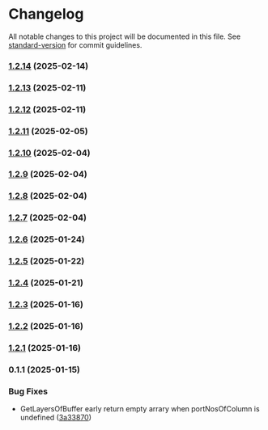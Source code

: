 # Changelog

All notable changes to this project will be documented in this file. See [standard-version](https://github.com/conventional-changelog/standard-version) for commit guidelines.

### [1.2.14](https://github.com/gpmagvs/AGVS_UI/compare/v1.2.13...v1.2.14) (2025-02-14)

### [1.2.13](https://github.com/gpmagvs/AGVS_UI/compare/v1.2.12...v1.2.13) (2025-02-11)

### [1.2.12](https://github.com/gpmagvs/AGVS_UI/compare/v1.2.11...v1.2.12) (2025-02-11)

### [1.2.11](https://github.com/gpmagvs/AGVS_UI/compare/v1.2.10...v1.2.11) (2025-02-05)

### [1.2.10](https://github.com/gpmagvs/AGVS_UI/compare/v1.2.9...v1.2.10) (2025-02-04)

### [1.2.9](https://github.com/gpmagvs/AGVS_UI/compare/v1.2.8...v1.2.9) (2025-02-04)

### [1.2.8](https://github.com/gpmagvs/AGVS_UI/compare/v1.2.7...v1.2.8) (2025-02-04)

### [1.2.7](https://github.com/gpmagvs/AGVS_UI/compare/v1.2.6...v1.2.7) (2025-02-04)

### [1.2.6](https://github.com/gpmagvs/AGVS_UI/compare/v1.2.5...v1.2.6) (2025-01-24)

### [1.2.5](https://github.com/gpmagvs/AGVS_UI/compare/v1.2.4...v1.2.5) (2025-01-22)

### [1.2.4](https://github.com/gpmagvs/AGVS_UI/compare/v1.2.3...v1.2.4) (2025-01-21)

### [1.2.3](https://github.com/gpmagvs/AGVS_UI/compare/v1.2.2...v1.2.3) (2025-01-16)

### [1.2.2](https://github.com/gpmagvs/AGVS_UI/compare/v1.2.1...v1.2.2) (2025-01-16)

### [1.2.1](https://github.com/gpmagvs/AGVS_UI/compare/v0.1.1...v1.2.1) (2025-01-16)

### 0.1.1 (2025-01-15)


### Bug Fixes

* GetLayersOfBuffer early return empty arrary when portNosOfColumn is undefined ([3a33870](https://github.com/gpmagvs/AGVS_UI/commit/3a338701151748538942b8ef5960fb2390decb33))
